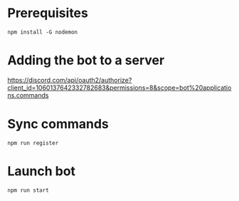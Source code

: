 # Prerequisites

```
npm install -G nodemon
```

# Adding the bot to a server

https://discord.com/api/oauth2/authorize?client_id=1060137642332782683&permissions=8&scope=bot%20applications.commands

# Sync commands

```
npm run register
```

# Launch bot

```
npm run start
```